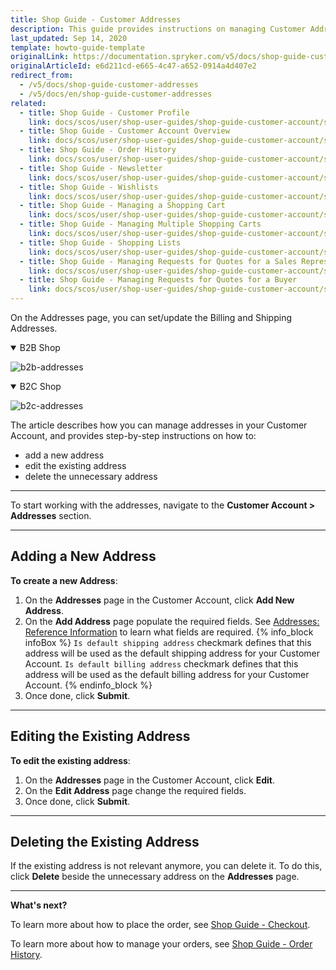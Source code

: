 ```yaml
---
title: Shop Guide - Customer Addresses
description: This guide provides instructions on managing Customer Addresses in the Spryker-based shop.
last_updated: Sep 14, 2020
template: howto-guide-template
originalLink: https://documentation.spryker.com/v5/docs/shop-guide-customer-addresses
originalArticleId: e6d211cd-e665-4c47-a652-0914a4d407e2
redirect_from:
  - /v5/docs/shop-guide-customer-addresses
  - /v5/docs/en/shop-guide-customer-addresses
related:
  - title: Shop Guide - Customer Profile
    link: docs/scos/user/shop-user-guides/shop-guide-customer-account/shop-guide-customer-profile.html
  - title: Shop Guide - Customer Account Overview
    link: docs/scos/user/shop-user-guides/shop-guide-customer-account/shop-guide-customer-account-overview.html
  - title: Shop Guide - Order History
    link: docs/scos/user/shop-user-guides/shop-guide-customer-account/shop-guide-order-history.html
  - title: Shop Guide - Newsletter
    link: docs/scos/user/shop-user-guides/shop-guide-customer-account/shop-guide-newsletter.html
  - title: Shop Guide - Wishlists
    link: docs/scos/user/shop-user-guides/shop-guide-customer-account/shop-guide-wishlists.html
  - title: Shop Guide - Managing a Shopping Cart
    link: docs/scos/user/shop-user-guides/shop-guide-customer-account/shop-guide-shopping-carts/shop-guide-managing-a-shopping-cart.html
  - title: Shop Guide - Managing Multiple Shopping Carts
    link: docs/scos/user/shop-user-guides/shop-guide-customer-account/shop-guide-shopping-carts/shop-guide-managing-multiple-shopping-carts.html
  - title: Shop Guide - Shopping Lists
    link: docs/scos/user/shop-user-guides/shop-guide-customer-account/shop-guide-shopping-lists.html
  - title: Shop Guide - Managing Requests for Quotes for a Sales Representative
    link: docs/scos/user/shop-user-guides/shop-guide-customer-account/shop-guide-quote-requests/shop-guide-managing-requests-for-quotes-for-a-sales-representative.html
  - title: Shop Guide - Managing Requests for Quotes for a Buyer
    link: docs/scos/user/shop-user-guides/shop-guide-customer-account/shop-guide-quote-requests/shop-guide-managing-requests-for-quotes-for-a-buyer.html
---
```


On the Addresses page, you can set/update the Billing and Shipping Addresses.
<details open>
<summary markdown='span'>B2B Shop</summary>

![b2b-addresses](https://spryker.s3.eu-central-1.amazonaws.com/docs/User+Guides/Shop+User+Guides/Customer+Account/Addresses/b2b-addresses.png) 

</details>

<details open>
<summary markdown='span'>B2C Shop</summary>

![b2c-addresses](https://spryker.s3.eu-central-1.amazonaws.com/docs/User+Guides/Shop+User+Guides/Customer+Account/Addresses/b2c-addresses.png) 

</details>

The article describes how you can manage addresses in your Customer Account, and provides step-by-step instructions on how to:

* add a new address
* edit the existing address
* delete the unnecessary address
***
To start working with the addresses, navigate to the **Customer Account > Addresses** section.
***
## Adding a New Address
**To create a new Address**:

1. On the **Addresses** page in the Customer Account, click **Add New Address**.
2. On the **Add Address** page populate the required fields. See [Addresses: Reference Information](/docs/scos/user/shop-user-guides/shop-guide-customer-account/references/addresses-reference-information.html) to learn what fields are required.
    {% info_block infoBox %}
    `Is default shipping address` checkmark defines that this address will be used as the default shipping address for your Customer Account.
    `Is default billing address` checkmark defines that this address will be used as the default billing address for your Customer Account.
   {% endinfo_block %}
3. Once done, click **Submit**.
***
## Editing the Existing Address
**To edit the existing address**:

1. On the **Addresses** page in the Customer Account, click **Edit**.
2. On the **Edit Address** page change the required fields.
3. Once done, click **Submit**.
***
## Deleting the Existing Address
If the existing address is not relevant anymore, you can delete it. To do this, click **Delete** beside the unnecessary address on the **Addresses** page.

***
**What's next?**

To learn more about how to place the order, see [Shop Guide - Checkout](/docs/scos/user/shop-user-guides/shop-guide-checkout/shop-guide-checkout.html).

To learn more about how to manage your orders, see [Shop Guide - Order History](/docs/scos/user/shop-user-guides/shop-guide-customer-account/shop-guide-order-history.html).

